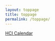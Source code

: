 ```yaml
---
layout: toppage
title: toppage
permalink: /toppage/
---
```


[HCI Calendar](/hci/)

<!--[AI Calendar](/ai/)-->
